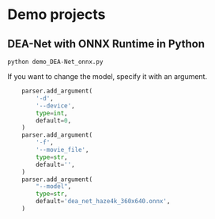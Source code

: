 # Demo projects

## DEA-Net with ONNX Runtime in Python
```
python demo_DEA-Net_onnx.py
```

If you want to change the model, specify it with an argument.
```python
    parser.add_argument(
        '-d',
        '--device',
        type=int,
        default=0,
    )
    parser.add_argument(
        '-f',
        '--movie_file',
        type=str,
        default='',
    )
    parser.add_argument(
        "--model",
        type=str,
        default='dea_net_haze4k_360x640.onnx',
    )
```

